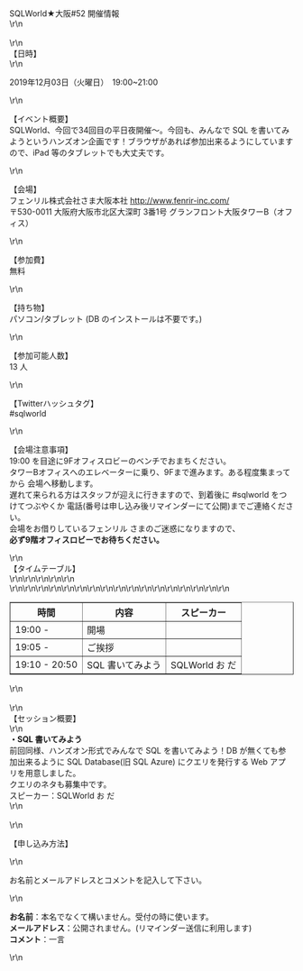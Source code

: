 <div>SQLWorld★大阪#52 開催情報</div>\r\n<div>&nbsp;</div>\r\n<div><span>【日時】</span></div>\r\n<p>2019年12月03日（火曜日）　19:00~21:00
</p>\r\n<p>【イベント概要】<br />SQLWorld、今回で34回目の平日夜開催～。今回も、みんなで SQL を書いてみようというハンズオン企画です！ブラウザがあれば参加出来るようにしていますので、iPad
    等のタブレットでも大丈夫です。</p>\r\n<p>【会場】<br />フェンリル株式会社さま大阪本社&nbsp;<a
        href=\"http://www.fenrir-inc.com/\">http://www.fenrir-inc.com/</a><br />〒530-0011 大阪府大阪市北区大深町 3番1号
    グランフロント大阪タワーB（オフィス）</p>\r\n<p>【参加費】<br />無料</p>\r\n<p>【持ち物】<br />パソコン/タブレット (DB のインストールは不要です。)</p>\r\n<p>
    【参加可能人数】<br />13 人</p>\r\n<p>【Twitterハッシュタグ】<br />#sqlworld</p>\r\n<p>【会場注意事項】<br />19:00
    を目途に9Fオフィスロビーのベンチでおまちください。<br />タワーBオフィスへのエレベーターに乗り、9Fまで進みます。ある程度集まってから 会場へ移動します。<br />遅れて来られる方はスタッフが迎えに行きますので、到着後に
    #sqlworld をつけてつぶやくか 電話(番号は申し込み後リマインダーにて公開)までご連絡ください。<br />会場をお借りしているフェンリル
    さまのご迷惑になりますので、<br /><span><strong>必ず9階オフィスロビーでお待ちください。</strong></span></p>\r\n<div>【タイムテーブル】</div>\r\n<table
    border=\"1\">\r\n<tbody>\r\n<tr>\r\n<th>時間</th>
            <th>内容</th>
            <th>スピーカー</th>\r\n
        </tr>\r\n<tr>\r\n<td>19:00 -</td>\r\n<td>開場</td>\r\n<td>&nbsp;</td>\r\n</tr>\r\n<tr>\r\n<td>19:05 -</td>\r\n<td>
                ご挨拶</td>\r\n<td>&nbsp;</td>\r\n</tr>\r\n<tr>\r\n<td>19:10 - 20:50</td>\r\n<td>SQL 書いてみよう</td>\r\n<td>
                SQLWorld お だ</td>\r\n</tr>\r\n</tbody>\r\n</table>\r\n<div>&nbsp;</div>\r\n<div>【セッション概要】</div>\r\n<div>
    <strong>・SQL 書いてみよう</strong><br />前回同様、ハンズオン形式でみんなで SQL を書いてみよう！DB が無くても参加出来るように SQL Database(旧 SQL Azure) にクエリを発行する
    Web アプリを用意しました。<br />クエリのネタも募集中です。<br />スピーカー：SQLWorld お だ</div>\r\n<div>&nbsp;</div>\r\n<p>【申し込み方法】</p>\r\n<p>
    お名前とメールアドレスとコメントを記入して下さい。</p>\r\n<p>
    <strong>お名前</strong>：本名でなくて構いません。受付の時に使います。<br /><strong>メールアドレス</strong>：公開されません。(リマインダー送信に利用します)<br /><strong>コメント</strong>：一言
</p>\r\n<p>&nbsp;</p>